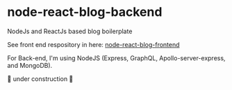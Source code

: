 # node-react-blog-backend

NodeJs and ReactJs based blog boilerplate

See front end respository in here: [node-react-blog-frontend](https://github.com/pouyajabbarisani/node-react-blog-frontend)

For Back-end, I'm using NodeJS (Express, GraphQL, Apollo-server-express, and MongoDB).

🚧 under construction 🚧
